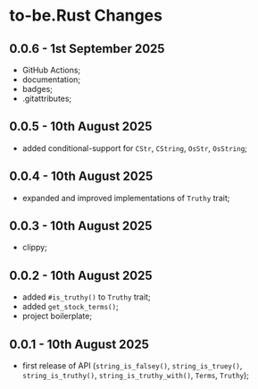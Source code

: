 # **to-be.Rust** Changes

## 0.0.6 - 1st September 2025

* GitHub Actions;
* documentation;
* badges;
* .gitattributes;


## 0.0.5 - 10th August 2025

* added conditional-support for `CStr`, `CString`, `OsStr`, `OsString`;


## 0.0.4 - 10th August 2025

* expanded and improved implementations of `Truthy` trait;


## 0.0.3 - 10th August 2025

* clippy;


## 0.0.2 - 10th August 2025

* added `#is_truthy()` to `Truthy` trait;
* added `get_stock_terms()`;
* project boilerplate;


## 0.0.1 - 10th August 2025

* first release of API (`string_is_falsey()`, `string_is_truey()`, `string_is_truthy()`, `string_is_truthy_with()`, `Terms`, `Truthy`);



<!-- ########################### end of file ########################### -->

